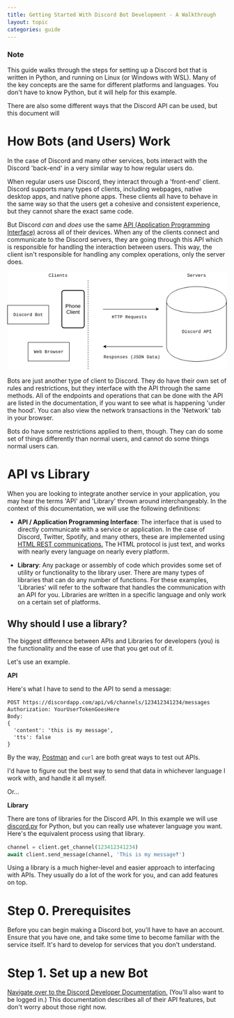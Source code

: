 ```yaml
---
title: Getting Started With Discord Bot Development - A Walkthrough
layout: topic
categories: guide
---
```


### Note

This guide walks through the steps for setting up a Discord bot
that is written in Python, and running on Linux (or Windows with WSL). Many
of the key concepts are the same for different platforms and languages.
You don't have to know Python, but it will help for this example.

There are also some different ways that the Discord API can be used, but this
document will

# How Bots (and Users) Work

In the case of Discord and many other services, bots interact with the Discord
'back-end' in a very similar way to how regular users do.

When regular users use Discord, they interact through a 'front-end' client.
Discord supports many types of clients, including webpages, native desktop
apps, and native phone apps. These clients all have to behave in the same way
so that the users get a cohesive and consistent experience, but they cannot
share the exact same code.

But Discord _can_ and _does_
use the same [API (Application Programming Interface)][wikipedia-api]
across all of their devices. When any of the clients connect and
communicate to the Discord servers, they are going through this API
which is responsible for handling the interaction between users.
This way, the client isn't responsible for handling any complex operations,
only the server does.

![Relationship between different types of clients and the Discord API][dapi-diagram]

Bots are just another type of client to Discord. They do have
their own set of rules and restrictions, but they interface with the API
through the same methods. All of the endpoints and operations that can be
done with the API are listed in the documentation, if you want to see what
is happening 'under the hood'. You can also view the network transactions
in the 'Network' tab in your browser.

Bots do have some restrictions applied to them, though. They can do
some set of things differently than normal users, and cannot do some things
normal users can.

[dapi-diagram]: img/discord_api_diagram.png

# API vs Library

When you are looking to integrate another service in your application, you
may hear the terms 'API' and 'Library' thrown around interchangeably.
In the context of this documentation, we will use the following definitions:

- **API / Application Programming Interface**: The interface that
  is used to directly communicate with a service or application.
  In the case of Discord, Twitter, Spotify, and many others,
  these are implemented using
  [HTML REST communications.][spring-understanding-rest]
  The HTML protocol is just text, and works with nearly every language on
  nearly every platform.

- **Library**: Any package or assembly of code which provides some set of
  utility or functionality to the library user. There are many types of
  libraries that can do any number of functions.
  For these examples, 'Libraries' will refer to the software that
  handles the communication with an API for you.
  Libraries are written in a specific language and only work on a certain
  set of platforms.

## Why should I use a library?

The biggest difference between APIs and Libraries for developers (you)
is the functionality and the ease of use that you get out of it.

Let's use an example.

**API**

Here's what I have to send to the API to send a message:

```
POST https://discordapp.com/api/v6/channels/123412341234/messages
Authorization: YourUserTokenGoesHere
Body:
{
  'content': 'this is my message',
  'tts': false  
}
```
By the way,
[Postman][postman] and `curl` are both great ways to test out APIs.

I'd have to figure out the best way to send that data in whichever
language I work with, and handle it all myself.

Or...

**Library**

There are tons of libraries for the Discord API. In this example we will
use [discord.py][dpy] for Python, but you can really use whatever language you
want. Here's the equivalent process using that library.

```python
channel = client.get_channel(123412341234)
await client.send_message(channel, 'This is my message‽')
```

Using a library is a much higher-level and easier approach to interfacing
with APIs. They usually do a lot of the work for you, and can add
features on top.

[postman]: https://www.getpostman.com/
[spring-understanding-rest]: https://spring.io/understanding/REST
[dpy]: https://github.com/Rapptz/discord.py

# Step 0. Prerequisites

Before you can begin making a Discord bot, you'll have to have an account.
Ensure that you have one, and take some time to become familiar with the
service itself. It's hard to develop for services that you don't understand.

# Step 1. Set up a new Bot

[Navigate over to the Discord Developer Documentation.][discord-docs]
(You'll also want to be logged in.) This documentation describes all of their
API features, but don't worry about those right now.

[discord-docs]: https://discordapp.com/developers/docs/intro
[wikipedia-api]: https://en.wikipedia.org/wiki/Application_programming_interface
